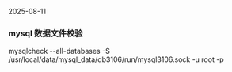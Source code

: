 2025-08-11
### mysql 数据文件校验

 mysqlcheck --all-databases   -S /usr/local/data/mysql_data/db3106/run/mysql3106.sock -u root -p
